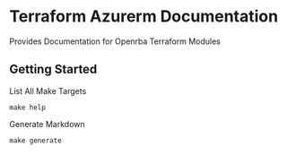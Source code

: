 # Terraform Azurerm Documentation

Provides Documentation for Openrba Terraform Modules

## Getting Started

List All Make Targets
```
make help
```

Generate Markdown
```
make generate
```
